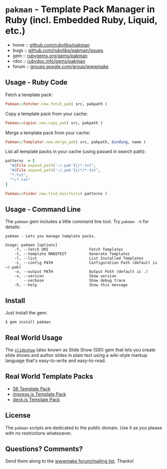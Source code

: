# `pakman` - Template Pack Manager in Ruby (incl. Embedded Ruby, Liquid, etc.)


* home  :: [github.com/rubylibs/pakman](https://github.com/rubylibs/pakman)
* bugs  :: [github.com/rubylibs/pakman/issues](https://github.com/rubylibs/pakman/issues)
* gem   :: [rubygems.org/gems/pakman](https://rubygems.org/gems/pakman)
* rdoc  :: [rubydoc.info/gems/pakman](http://rubydoc.info/gems/pakman)
* forum :: [groups.google.com/group/wwwmake](http://groups.google.com/group/wwwmake)

## Usage - Ruby Code

Fetch a template pack:

```ruby
Pakman::Fetcher.new.fetch_pak( src, pakpath )
```

Copy a template pack from your cache:

```ruby
Pakman::Copier.new.copy_pak( src, pakpath )
```

Merge a template pack from your cache:

```ruby
Pakman::Templater.new.merge_pak( src, pakpath, binding, name )
```


List all template packs in your cache (using passed in search path):

```ruby
patterns  = [
  "#{File.expand_path('~/.pak')}/*.txt",
  "#{File.expand_path('~/.pak')}/*/*.txt",
  "*.txt",
  "*/*.txt"
]

Pakman::Finder.new.find_manifests( patterns )
```


## Usage - Command Line

The `pakman` gem includes a little command line tool. Try `pakman -h` for details:

```
pakman - Lets you manage template packs.

Usage: pakman [options]
    -f, --fetch URI                  Fetch Templates
    -t, --template MANIFEST          Generate Templates
    -l, --list                       List Installed Templates
    -c, --config PATH                Configuration Path (default is ~/.pak)
    -o, --output PATH                Output Path (default is .)
    -v, --version                    Show version
        --verbose                    Show debug trace
    -h, --help                       Show this message
```

## Install

Just install the gem:

    $ gem install pakman


## Real World Usage

The [`slideshow`](http://slideshow-s9.github.io) (also known as Slide Show (S9)) gem
that lets you create slide shows
and author slides in plain text using a wiki-style markup language that's easy-to-write and easy-to-read.

## Real World Template Packs

* [S6 Template Pack](https://github.com/slideshow-templates/slideshow-s6-blank)
* [impress.js Template Pack](https://github.com/slideshow-templates/slideshow-impress.js)
* [deck.js Template Pack](https://github.com/slideshow-templates/slideshow-deck.js)


## License

The `pakman` scripts are dedicated to the public domain.
Use it as you please with no restrictions whatsoever.

## Questions? Comments?

Send them along to the [wwwmake forum/mailing list](http://groups.google.com/group/wwwmake).
Thanks!
